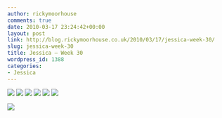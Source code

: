 ```yaml
---
author: rickymoorhouse
comments: true
date: 2010-03-17 23:24:42+00:00
layout: post
link: http://blog.rickymoorhouse.co.uk/2010/03/17/jessica-week-30/
slug: jessica-week-30
title: Jessica – Week 30
wordpress_id: 1388
categories:
- Jessica
---
```


[![](/ricky/images/jessica/30-1.png)](/ricky/images/jessica/30-1.jpg) [![](/ricky/images/jessica/30-3.png)](/ricky/images/jessica/30-3.jpg) [![](/ricky/images/jessica/30-4.png)](/ricky/images/jessica/30-4.jpg) [![](/ricky/images/jessica/30-5.png)](/ricky/images/jessica/30-5.jpg) [![](/ricky/images/jessica/30-6.png)](/ricky/images/jessica/30-6.jpg) [![](/ricky/images/jessica/30-7.png)](/ricky/images/jessica/30-7.jpg)




![](/ricky/images/jessica/30-2.jpg)
